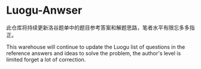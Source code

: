 # Luogu-Anwser
此仓库将持续更新洛谷题单中的题目参考答案和解题思路，笔者水平有限忘多多指正。

This warehouse will continue to update the Luogu list of questions in the reference answers and ideas to solve the problem, the author's level is limited forget a lot of correction.
